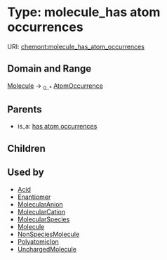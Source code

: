 
# Type: molecule_has atom occurrences




URI: [chemont:molecule_has_atom_occurrences](http://w3id.org/chemontmolecule_has_atom_occurrences)


## Domain and Range

[Molecule](Molecule.md) ->  <sub>0..*</sub> [AtomOccurrence](AtomOccurrence.md)

## Parents

 *  is_a: [has atom occurrences](has_atom_occurrences.md)

## Children


## Used by

 * [Acid](Acid.md)
 * [Enantiomer](Enantiomer.md)
 * [MolecularAnion](MolecularAnion.md)
 * [MolecularCation](MolecularCation.md)
 * [MolecularSpecies](MolecularSpecies.md)
 * [Molecule](Molecule.md)
 * [NonSpeciesMolecule](NonSpeciesMolecule.md)
 * [PolyatomicIon](PolyatomicIon.md)
 * [UnchargedMolecule](UnchargedMolecule.md)
